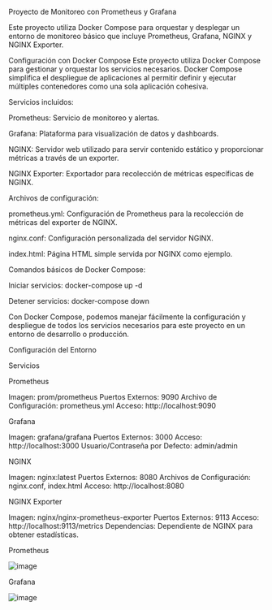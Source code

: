 Proyecto de Monitoreo con Prometheus y Grafana

Este proyecto utiliza Docker Compose para orquestar y desplegar un entorno de monitoreo básico que incluye Prometheus, Grafana, NGINX y NGINX Exporter.

Configuración con Docker Compose
Este proyecto utiliza Docker Compose para gestionar y orquestar los servicios necesarios. Docker Compose simplifica el despliegue de aplicaciones al permitir definir y ejecutar múltiples contenedores como una sola aplicación cohesiva.

Servicios incluidos:

Prometheus: Servicio de monitoreo y alertas.

Grafana: Plataforma para visualización de datos y dashboards.

NGINX: Servidor web utilizado para servir contenido estático y proporcionar métricas a través de un exporter.

NGINX Exporter: Exportador para recolección de métricas específicas de NGINX.

Archivos de configuración:

prometheus.yml: Configuración de Prometheus para la recolección de métricas del exporter de NGINX.

nginx.conf: Configuración personalizada del servidor NGINX.

index.html: Página HTML simple servida por NGINX como ejemplo.

Comandos básicos de Docker Compose:

Iniciar servicios: docker-compose up -d

Detener servicios: docker-compose down

Con Docker Compose, podemos manejar fácilmente la configuración y despliegue de todos los servicios necesarios para este proyecto en un entorno de desarrollo o producción.

Configuración del Entorno

Servicios

Prometheus

Imagen: prom/prometheus
Puertos Externos: 9090
Archivo de Configuración: prometheus.yml
Acceso: http://localhost:9090

Grafana

Imagen: grafana/grafana
Puertos Externos: 3000
Acceso: http://localhost:3000
Usuario/Contraseña por Defecto: admin/admin

NGINX

Imagen: nginx:latest
Puertos Externos: 8080
Archivos de Configuración: nginx.conf, index.html
Acceso: http://localhost:8080

NGINX Exporter

Imagen: nginx/nginx-prometheus-exporter
Puertos Externos: 9113
Acceso: http://localhost:9113/metrics
Dependencias: Dependiente de NGINX para obtener estadísticas.


Prometheus 

![image](https://github.com/Hieroglyphics1/Prometheus_Grafana/assets/107959161/eebf58d2-d279-4d75-af70-9b3ac2d892cd)


Grafana 

![image](https://github.com/Hieroglyphics1/Prometheus_Grafana/assets/107959161/9e81487e-39a4-4e6f-8898-aa5febfc90d4)


